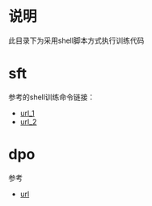 # 说明

此目录下为采用shell脚本方式执行训练代码

# sft

参考的shell训练命令链接：

- [url_1](https://www.superteams.ai/blog/a-definitive-guide-to-fine-tuning-llms-using-axolotl-and-llama-factory)
- [url_2](https://qwen.readthedocs.io/en/latest/training/SFT/llama_factory.html)


# dpo

参考

- [url](https://huggingface.co/blog/mlabonne/orpo-llama-3)
